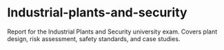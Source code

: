 # Industrial-plants-and-security
Report for the Industrial Plants and Security university exam. Covers plant design, risk assessment, safety standards, and case studies.
